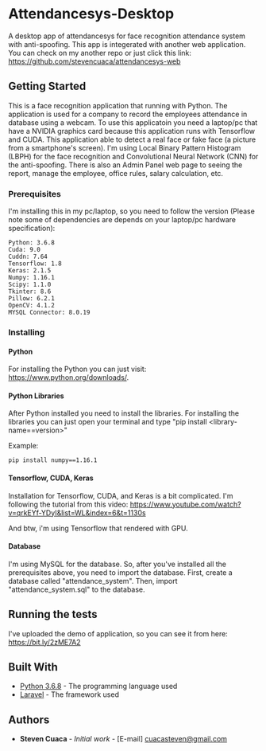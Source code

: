 # Attendancesys-Desktop

A desktop app of attendancesys for face recognition attendance system with anti-spoofing. This app is integerated with another web application. You can check on my another repo or just click this link: https://github.com/stevencuaca/attendancesys-web

## Getting Started

This is a face recognition application that running with Python. The application is used for a company to record the employees attendance in database using a webcam. To use this applicatoin you need a laptop/pc that have a NVIDIA graphics card because this application runs with Tensorflow and CUDA. This application able to detect a real face or fake face (a picture from a smartphone's screen). I'm using Local Binary Pattern Histogram (LBPH) for the face recognition and Convolutional Neural Network (CNN) for the anti-spoofing. There is also an Admin Panel web page to seeing the report, manage the employee, office rules, salary calculation, etc.

### Prerequisites

I'm installing this in my pc/laptop, so you need to follow the version (Please note some of dependencies are depends on your laptop/pc hardware specification):

```
Python: 3.6.8
Cuda: 9.0
Cuddn: 7.64
Tensorflow: 1.8
Keras: 2.1.5
Numpy: 1.16.1
Scipy: 1.1.0
Tkinter: 8.6
Pillow: 6.2.1
OpenCV: 4.1.2
MYSQL Connector: 8.0.19
```

### Installing


#### Python
For installing the Python you can just visit: https://www.python.org/downloads/.

#### Python Libraries
After Python installed you need to install the libraries. For installing the libraries you can just open your terminal and type "pip install <library-name==version>"

Example:
```
pip install numpy==1.16.1
```

#### Tensorflow, CUDA, Keras
Installation for Tensorflow, CUDA, and Keras is a bit complicated. I'm following the tutorial from this video: https://www.youtube.com/watch?v=qrkEYf-YDyI&list=WL&index=6&t=1130s

And btw, i'm using Tensorflow that rendered with GPU.

#### Database
I'm using MySQL for the database. So, after you've installed all the prerequisites above, you need to import the database. First, create a database called "attendance_system". Then, import "attendance_system.sql" to the database.


## Running the tests

I've uploaded the demo of application, so you can see it from here: https://bit.ly/2zME7A2


## Built With

* [Python 3.6.8](https://www.python.org/) - The programming language used
* [Laravel](https://laravel.com/) - The framework used
 

## Authors

* **Steven Cuaca** - *Initial work* - [E-mail] cuacasteven@gmail.com
